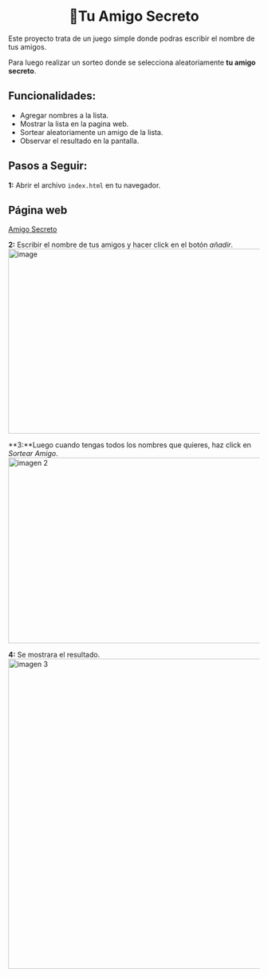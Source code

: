<h1 align="center"> 🎁Tu Amigo Secreto</h1>

Este proyecto trata de un juego simple donde podras escribir el nombre de tus amigos.

Para luego realizar un sorteo donde se selecciona aleatoriamente **tu amigo secreto**.

## Funcionalidades:
- Agregar nombres a la lista.
- Mostrar la lista en la pagina web.
- Sortear aleatoriamente un amigo de la lista.
- Observar el resultado en la pantalla.

## Pasos a Seguir:
**1:** Abrir el archivo `index.html` en tu navegador.
## Página web

[Amigo Secreto](https://maryori26.github.io/challenge-amigo-secreto/)

**2:** Escribir el nombre de tus amigos y hacer click en el botón *añadir*.
<img width="815" height="370" alt="image" src="https://github.com/user-attachments/assets/5278ca64-e4b9-412f-9110-296740fb0c19" />


**3:**Luego cuando tengas todos los nombres que quieres, haz click en *Sortear Amigo*.
<img width="812" height="372" alt="imagen 2" src="https://github.com/user-attachments/assets/c74026d8-95e0-4ef3-8cfe-c04a64976fd6" />


**4:** Se mostrara el resultado.
<img width="1263" height="621" alt="imagen 3" src="https://github.com/user-attachments/assets/75b508c0-8e7f-411b-a1b6-b5bba85a9954" />





